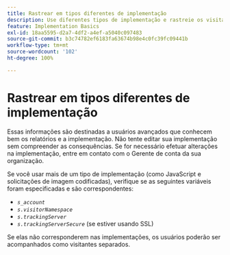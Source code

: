 ```yaml
---
title: Rastrear em tipos diferentes de implementação
description: Use diferentes tipos de implementação e rastreie os visitantes facilmente entre eles.
feature: Implementation Basics
exl-id: 18aa5595-d2a7-4df2-a4ef-a5040c097483
source-git-commit: b3c74782ef6183fa63674b98e4c0fc39fc09441b
workflow-type: tm+mt
source-wordcount: '102'
ht-degree: 100%

---
```


# Rastrear em tipos diferentes de implementação

Essas informações são destinadas a usuários avançados que conhecem bem os relatórios e a implementação. Não tente editar sua implementação sem compreender as consequências. Se for necessário efetuar alterações na implementação, entre em contato com o Gerente de conta da sua organização.

Se você usar mais de um tipo de implementação (como JavaScript e solicitações de imagem codificadas), verifique se as seguintes variáveis foram especificadas e são correspondentes:

* *`s_account`*
* *`s.visitorNamespace`*
* *`s.trackingServer`*
* *`s.trackingServerSecure`* (se estiver usando SSL)

Se elas não corresponderem nas implementações, os usuários poderão ser acompanhados como visitantes separados.
